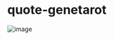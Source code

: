 # quote-genetarot
![image](https://user-images.githubusercontent.com/81254268/224568950-83160366-8fde-47b7-bbae-a9a1ce95e443.png)
